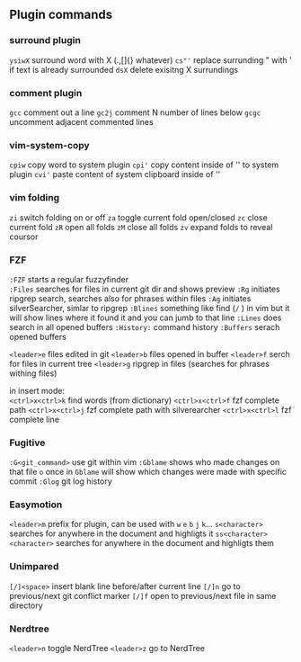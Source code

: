 ## Plugin commands

### surround plugin
`ysiwX` surround word with X (.,[]{} whatever)
`cs"'` replace surrunding " with ' if text is already surrounded
`dsX` delete exisitng X surrundings

### comment plugin
`gcc` comment out a line
`gc2j` comment N number of lines below
`gcgc` uncomment adjacent commented lines

### vim-system-copy
`cpiw` copy word to system plugin
`cpi'` copy content inside of '' to system plugin
`cvi'` paste content of system clipboard inside of ''

### vim folding

`zi` switch folding on or off
`za` toggle current fold open/closed
`zc` close current fold
`zR` open all folds
`zM` close all folds
`zv` expand folds to reveal coursor

### FZF
`:FZF` starts a regular fuzzyfinder  
`:Files` searches for files in current git dir and shows preview
`:Rg` initiates ripgrep search, searches also for phrases within files
`:Ag` initiates silverSearcher, simlar to ripgrep
`:Blines` something like find (`/` ) in vim but it will show lines where it found it and you can jumb to that line
`:Lines` does search in all opened buffers
`:History:` command history
`:Buffers` serach opened buffers

`<leader>e` files edited in git
`<leader>b` files opened in buffer
`<leader>f` serch for files in current tree
`<leader>g` ripgrep in files (searches for phrases withing files)

in insert mode:  
`<ctrl>x<ctrl>k` find words (from dictionary)
`<ctrl>x<ctrl>f` fzf complete path
`<ctrl>x<ctrl>j` fzf complete path with silverearcher
`<ctrl>x<ctrl>l` fzf complete line

### Fugitive

`:G<git_command>` use git within vim
`:Gblame` shows who made changes on that file
`o` once in `Gblame` will show which changes were made with specific commit
`:Glog` git log history

### Easymotion

`<leader>m` prefix for plugin, can be used with `w` `e` `b` `j` `k`...
`s<character>` searches for <character> anywhere in the document and highligts  it
`ss<character><character>` searches for <character><character> anywhere in the document and highligts them

### Unimpared

`[/]<space>` insert blank line before/after current line
`[/]n` go to previous/next git conflict marker
`[/]f` open to previous/next file in same directory

### Nerdtree

`<leader>n` toggle NerdTree
`<leader>z` go to NerdTree
